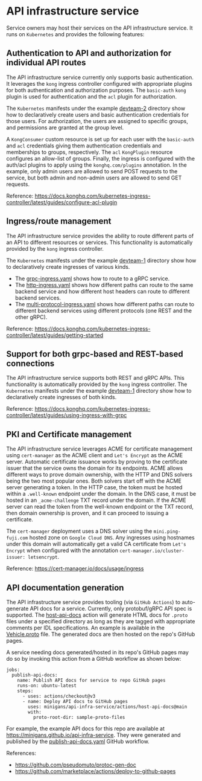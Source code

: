 # API infrastructure service

Service owners may host their services on the API infrastructure service. It runs on `Kubernetes` and provides the 
following features:

## Authentication to API and authorization for individual API routes

The API infrastructure service currently only supports basic authentication. It leverages the `kong` ingress 
controller configured with appropriate plugins for both authentication and authorization purposes. The `basic-auth` 
`kong` plugin is used for authentication and the `acl` plugin for authorization.

The `Kubernetes` manifests under the example [devteam-2](k8s/devteam-2) directory show how to declaratively create 
users and basic authentication credentials for those users. For authorization, the users are assigned to specific 
groups, and permissions are granted at the group level. 

A `KongConsumer` custom resource is set up for each user with the `basic-auth` and `acl` credentials giving them 
authentication credentials and memberships to groups, respectively. The `acl` `KongPlugin` resource configures an 
allow-list of groups. Finally, the ingress is configured with the auth/acl plugins to apply using the 
`konghq.com/plugins` annotation. In the example, only admin users are allowed to send POST requests to the service, 
but both admin and non-admin users are allowed to send GET requests.  

Reference: https://docs.konghq.com/kubernetes-ingress-controller/latest/guides/configure-acl-plugin

## Ingress/route management

The API infrastructure service provides the ability to route different parts of an API to different resources or 
services. This functionality is automatically provided by the `kong` ingress controller.

The `Kubernetes` manifests under the example [devteam-1](k8s/devteam-1) directory show how to declaratively create 
ingresses of various kinds.

- The [grpc-ingress.yaml](k8s/devteam-1/grpc-ingress.yaml) shows how to route to a gRPC service.
- The [http-ingress.yaml](k8s/devteam-1/http-ingress.yaml) shows how different paths can route to the same backend 
  service and how different host headers can route to different backend services.
- The [multi-protocol-ingress.yaml](k8s/devteam-1/multi-protocol-ingress.yaml) shows how different paths can route to 
  different backend services using different protocols (one REST and the other gRPC).

Reference: https://docs.konghq.com/kubernetes-ingress-controller/latest/guides/getting-started

## Support for both grpc-based and REST-based connections

The API infrastructure service supports both REST and gRPC APIs. This functionality is automatically provided by the 
`kong` ingress controller. The `Kubernetes` manifests under the example [devteam-1](k8s/devteam-1) directory show how 
to declaratively create ingresses of both kinds.

Reference: https://docs.konghq.com/kubernetes-ingress-controller/latest/guides/using-ingress-with-grpc

## PKI and Certificate management

The API infrastructure service leverages ACME for certificate management using `cert-manager` as the ACME client and 
`Let's Encrypt` as the ACME server. Automatic certificate issuance works by proving to the certificate issuer that 
the service owns the domain for its endpoints. ACME allows different ways to prove domain ownership, with the HTTP 
and DNS solvers being the two most popular ones. Both solvers start off with the ACME server generating a token. In 
the HTTP case, the token must be hosted within a `.well-known` endpoint under the domain. In the DNS case, it must 
be hosted in an `_acme-challenge` TXT record under the domain. If the ACME server can read the token from the 
well-known endpoint or the TXT record, then domain ownership is proven, and it can proceed to issuing a certificate.

The `cert-manager` deployment uses a DNS solver using the `mini.ping-fuji.com` hosted zone on `Google Cloud DNS`. Any 
ingresses using hostnames under this domain will automatically get a valid CA certificate from `Let's Encrypt` when 
configured with the annotation `cert-manager.io/cluster-issuer: letsencrypt`.

Reference: https://cert-manager.io/docs/usage/ingress

## API documentation generation

The API infrastructure service provides tooling (via `GitHub Actions`) to auto-generate API docs for a service. 
Currently, only protobuf/gRPC API spec is supported. The [host-api-docs](actions/host-api-docs/action.yaml) action will 
generate HTML docs for `.proto` files under a specified directory as long as they are tagged with appropriate comments 
per IDL specifications. An example is available in the [Vehicle.proto](sample-proto-files/Vehicle.proto) file. The 
generated docs are then hosted on the repo's GitHub pages.

A service needing docs generated/hosted in its repo's GitHub pages may do so by invoking this action from a GitHub 
workflow as shown below:

```
jobs:
  publish-api-docs:
    name: Publish API docs for service to repo GitHub pages
    runs-on: ubuntu-latest
    steps:
      - uses: actions/checkout@v3
      - name: Deploy API docs to GitHub pages
        uses: minigans/api-infra-service/actions/host-api-docs@main
        with:
          proto-root-dir: sample-proto-files
```

For example, the example API docs for this repo are available at https://minigans.github.io/api-infra-service. They 
were generated and published by the [publish-api-docs.yaml](.github/workflows/publish-api-docs.yaml) GitHub workflow.

References:
- https://github.com/pseudomuto/protoc-gen-doc
- https://github.com/marketplace/actions/deploy-to-github-pages